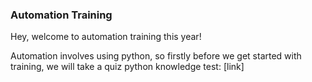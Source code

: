 ### Automation Training

Hey, welcome to automation training this year! 

Automation involves using python, so firstly before we get started with training, we will take a quiz python knowledge test: [link]

